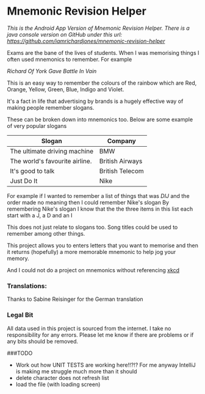 # Mnemonic Revision Helper

*This is the Android App Version of Mnemonic Revision Helper. There is a java console version on GitHub under this
url: https://github.com/iamrichardjones/mnemonic-revision-helper*

Exams are the bane of the lives of students. When I was memorising things I often used mnemonics to remember. For example

*Richard Of York Gave Battle In Vain*

This is an easy way to remember the colours of the rainbow which are Red, Orange, Yellow, Green, Blue, Indigo and Violet.

It's a fact in life that advertising by brands is a hugely effective way of making people remember slogans.
 
 These can be broken down into mnemonics too. Below are some example of very popular slogans

|Slogan|Company|
|-------|-------|
|The ultimate driving machine |BMW|
|The world's favourite airline.  |British Airways|
|It's good to talk               |British Telecom|
|Just Do It      |Nike|

For example if I wanted to remember a list of things that was _DIJ_ and the order made no meaning then I could remember Nike's slogan
By remembering Nike's slogan I know that the the three items in this list each start with a J, a D and an I

This does not just relate to slogans too. Song titles could be used to remember among other things. 

This project allows you to enters letters that you want to memorise and then it returns (hopefully) a more memorable mnemonic to help jog your memory.

And I could not do a project on mnemonics without referencing [xkcd](https://xkcd.com/992/)

### Translations:
Thanks to Sabine Reisinger for the German translation

### Legal Bit
All data used in this project is sourced from the internet. I take no responsibility for any errors. Please let me know if there are problems or if any bits should be removed.

###TODO
* Work out how UNIT TESTS are working here!!?!? For me anyway IntelliJ is making me struggle much more than it should
* delete character does not refresh list
* load the file (with loading screen)
